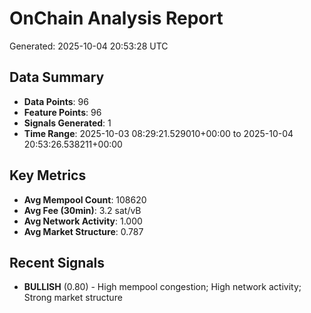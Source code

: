 # OnChain Analysis Report
Generated: 2025-10-04 20:53:28 UTC

## Data Summary
- **Data Points**: 96
- **Feature Points**: 96
- **Signals Generated**: 1
- **Time Range**: 2025-10-03 08:29:21.529010+00:00 to 2025-10-04 20:53:26.538211+00:00

## Key Metrics
- **Avg Mempool Count**: 108620
- **Avg Fee (30min)**: 3.2 sat/vB
- **Avg Network Activity**: 1.000
- **Avg Market Structure**: 0.787

## Recent Signals
- **BULLISH** (0.80) - High mempool congestion; High network activity; Strong market structure
